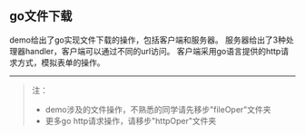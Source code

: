 go文件下载
----------------

demo给出了go实现文件下载的操作，包括客户端和服务器。
服务器给出了3种处理器handler，客户端可以通过不同的url访问。
客户端采用go语言提供的http请求方式，模拟表单的操作。

-----------------
>注：
>* demo涉及的文件操作，不熟悉的同学请先移步"fileOper"文件夹
>* 更多go http请求操作，请移步"httpOper"文件夹
